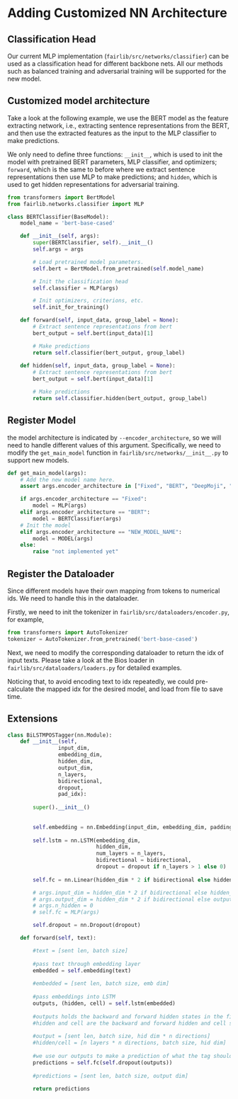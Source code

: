 # Adding Customized NN Architecture

## Classification Head

Our current MLP implementation (`fairlib/src/networks/classifier`) can be used as a classification head for different backbone nets. All our methods such as balanced training and adversarial training will be supported for the new model.

## Customized model architecture

Take a look at the following example, we use the BERT model as the feature extracting network, i.e., extracting sentence representations from the BERT, and then use the extracted features as the input to the MLP classifier to make predictions. 

We only need to define three functions: `__init__`, which is used to init the model with pretrained BERT parameters, MLP classifier, and optimizers; `forward`, which is the same to before where we extract sentence representations then use MLP to make predictions; and `hidden`, which is used to get hidden representations for adversarial training.

```python
from transformers import BertModel
from fairlib.networks.classifier import MLP

class BERTClassifier(BaseModel):
    model_name = 'bert-base-cased'

    def __init__(self, args):
        super(BERTClassifier, self).__init__()
        self.args = args

        # Load pretrained model parameters.
        self.bert = BertModel.from_pretrained(self.model_name)

        # Init the classification head 
        self.classifier = MLP(args)

        # Init optimizers, criterions, etc.
        self.init_for_training()

    def forward(self, input_data, group_label = None):
        # Extract sentence representations from bert
        bert_output = self.bert(input_data)[1]

        # Make predictions
        return self.classifier(bert_output, group_label)
    
    def hidden(self, input_data, group_label = None):
        # Extract sentence representations from bert
        bert_output = self.bert(input_data)[1]

        # Make predictions
        return self.classifier.hidden(bert_output, group_label)
```

## Register Model

the model architecture is indicated by `--encoder_architecture`, so we will need to handle different values of this argument. 
Specifically, we need to modify the `get_main_model` function in `fairlib/src/networks/__init__.py` to support new models.

```python
def get_main_model(args):
    # Add the new model name here.
    assert args.encoder_architecture in ["Fixed", "BERT", "DeepMoji", "NEW_MODEL_NAME"], "Not implemented"

    if args.encoder_architecture == "Fixed":
        model = MLP(args)
    elif args.encoder_architecture == "BERT":
        model = BERTClassifier(args)
    # Init the model 
    elif args.encoder_architecture == "NEW_MODEL_NAME":
        model = MODEL(args)
    else:
        raise "not implemented yet"
```

## Register the Dataloader

Since different models have their own mapping from tokens to numerical ids. We need to handle this in the dataloader.

Firstly, we need to init the tokenizer in `fairlib/src/dataloaders/encoder.py`, for example,
```python
from transformers import AutoTokenizer
tokenizer = AutoTokenizer.from_pretrained('bert-base-cased')
```

Next, we need to modify the corresponding dataloader to return the idx of input texts. Please take a look at the Bios loader in `fairlib/src/dataloaders/loaders.py` for detailed examples.

Noticing that, to avoid encoding text to idx repeatedly, we could pre-calculate the mapped idx for the desired model, and load from file to save time.

## Extensions

```python
class BiLSTMPOSTagger(nn.Module):
    def __init__(self, 
                input_dim, 
                embedding_dim, 
                hidden_dim, 
                output_dim, 
                n_layers, 
                bidirectional, 
                dropout, 
                pad_idx):
        
        super().__init__()
        
        
        self.embedding = nn.Embedding(input_dim, embedding_dim, padding_idx = pad_idx)
        
        self.lstm = nn.LSTM(embedding_dim, 
                            hidden_dim, 
                            num_layers = n_layers, 
                            bidirectional = bidirectional,
                            dropout = dropout if n_layers > 1 else 0)
        
        self.fc = nn.Linear(hidden_dim * 2 if bidirectional else hidden_dim, output_dim)

        # args.input_dim = hidden_dim * 2 if bidirectional else hidden_dim
        # args.output_dim = hidden_dim * 2 if bidirectional else output_dim
        # args.n_hidden = 0
        # self.fc = MLP(args)

        self.dropout = nn.Dropout(dropout)

    def forward(self, text):

        #text = [sent len, batch size]
        
        #pass text through embedding layer
        embedded = self.embedding(text)
        
        #embedded = [sent len, batch size, emb dim]
        
        #pass embeddings into LSTM
        outputs, (hidden, cell) = self.lstm(embedded)
        
        #outputs holds the backward and forward hidden states in the final layer
        #hidden and cell are the backward and forward hidden and cell states at the final time-step
        
        #output = [sent len, batch size, hid dim * n directions]
        #hidden/cell = [n layers * n directions, batch size, hid dim]
        
        #we use our outputs to make a prediction of what the tag should be
        predictions = self.fc(self.dropout(outputs))
        
        #predictions = [sent len, batch size, output dim]
        
        return predictions

```